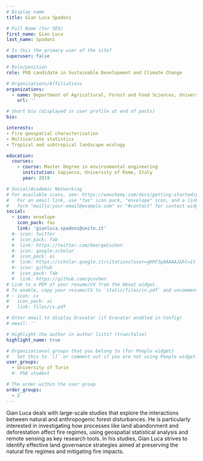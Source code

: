 ```yaml
---
# Display name
title: Gian Luca Spadoni

# Full Name (for SEO)
first_name: Gian Luca
last_name: Spadoni

# Is this the primary user of the site?
superuser: false

# Role/position
role: PhD candidate in Sustainable Development and Climate Change

# Organizations/Affiliations
organizations:
  - name: Department of Agricultural, Forest and Food Sciences, University of Turin, Italy
    url: ''

# Short bio (displayed in user profile at end of posts)
bio: 

interests:
- Fire geospatial characterization
- Multivariate statistics
- Tropical and subtropical landscape ecology

education:
  courses:
    - course: Master Degree in environmental engineering
      institution: Sapienza, University of Rome, Italy
      year: 2019

# Social/Academic Networking
# For available icons, see: https://wowchemy.com/docs/getting-started/page-builder/#icons
#   For an email link, use "fas" icon pack, "envelope" icon, and a link in the
#   form "mailto:your-email@example.com" or "#contact" for contact widget.
social:
  - icon: envelope
    icon_pack: fas
    link: 'gianluca.spadoni@unito.it'
  #- icon: twitter
  #  icon_pack: fab
  #  link: https://twitter.com/GeorgeCushen
  #- icon: google-scholar
  #  icon_pack: ai
  #  link: https://scholar.google.it/citations?user=gKRF3pAAAAAJ&hl=it
  #- icon: github
  #  icon_pack: fab
  #  link: https://github.com/gcushen
# Link to a PDF of your resume/CV from the About widget.
# To enable, copy your resume/CV to `static/files/cv.pdf` and uncomment the lines below.
# - icon: cv
#   icon_pack: ai
#   link: files/cv.pdf

# Enter email to display Gravatar (if Gravatar enabled in Config)
# email: ''

# Highlight the author in author lists? (true/false)
highlight_name: true

# Organizational groups that you belong to (for People widget)
#   Set this to `[]` or comment out if you are not using People widget.
user_groups:
  - University of Turin
  #- PhD student

# The order within the user group
order_groups:
  - 2
---
```

Gian Luca deals with large-scale studies that explore the interactions between natural and anthropogenic forest disturbances. He is particularly interested in investigating how processes like land abandonment and deforestation affect fire regimes, using geospatial statistical analysis and remote sensing as key research tools. In his studies, Gian Luca strives to identify effective land governance strategies aimed at preserving the natural fire regimes and mitigating fire impacts.

